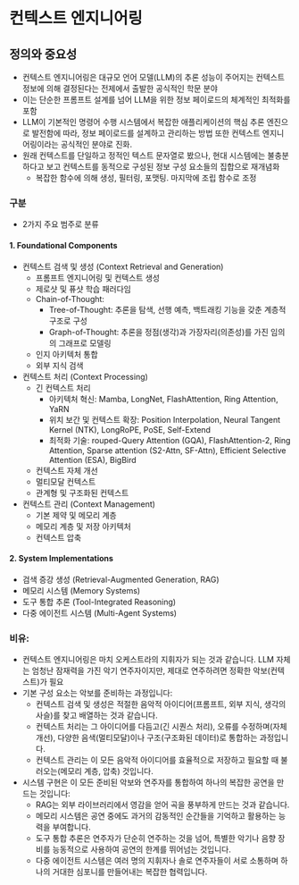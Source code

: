 # 컨텍스트 엔지니어링

## 정의와 중요성

- 컨텍스트 엔지니어링은 대규모 언어 모델(LLM)의 추론 성능이 주어지는 컨텍스트 정보에 의해 결정된다는 전제에서 출발한 공식적인 학문 분야 
- 이는 단순한 프롬프트 설계를 넘어 LLM을 위한 정보 페이로드의 체계적인 최적화를 포함 
- LLM이 기본적인 명령어 수행 시스템에서 복잡한 애플리케이션의 핵심 추론 엔진으로 발전함에 따라, 정보 페이로드를 설계하고 관리하는 방법 또한 컨텍스트 엔지니어링이라는 공식적인 분야로 진화.
- 원래 컨텍스트를 단일하고 정적인 텍스트 문자열로 봤으나, 현대 시스템에는 불충분하다고 보고 컨텍스트를 동적으로 구성된 정보 구성 요소들의 집합으로 재개념화
    - 복잡한 함수에 의해 생성, 필터링, 포맷팅. 마지막에 조립 함수로 조정

### 구분

- 2가지 주요 범주로 분류

#### 1. Foundational Components

- 컨텍스트 검색 및 생성 (Context Retrieval and Generation)
  - 프롬프트 엔지니어링 및 컨텍스트 생성
  - 제로샷 및 퓨샷 학습 패러다임
  - Chain-of-Thought: 
    - Tree-of-Thought: 추론을 탐색, 선행 예측, 백트래킹 기능을 갖춘 계층적 구조로 구성 
    - Graph-of-Thought: 추론을 정점(생각)과 가장자리(의존성)를 가진 임의의 그래프로 모델링
  - 인지 아키텍처 통합
  - 외부 지식 검색
- 컨텍스트 처리 (Context Processing)
  - 긴 컨텍스트 처리
    - 아키텍처 혁신: Mamba, LongNet, FlashAttention, Ring Attention, YaRN
    - 위치 보간 및 컨텍스트 확장: Position Interpolation, Neural Tangent Kernel (NTK), LongRoPE, PoSE, Self-Extend
    - 최적화 기술: rouped-Query Attention (GQA), FlashAttention-2, Ring Attention, Sparse attention (S2-Attn, SF-Attn), Efficient Selective Attention (ESA), BigBird
  - 컨텍스트 자체 개선
  - 멀티모달 컨텍스트
  - 관계형 및 구조화된 컨텍스트
- 컨텍스트 관리 (Context Management)
  - 기본 제약 및 메모리 계층
  - 메모리 계층 및 저장 아키텍처
  - 컨텍스트 압축

#### 2. System Implementations

- 검색 증강 생성 (Retrieval-Augmented Generation, RAG)
- 메모리 시스템 (Memory Systems)
- 도구 통합 추론 (Tool-Integrated Reasoning)
- 다중 에이전트 시스템 (Multi-Agent Systems)

### 비유:

- 컨텍스트 엔지니어링은 마치 오케스트라의 지휘자가 되는 것과 같습니다. LLM 자체는 엄청난 잠재력을 가진 악기 연주자이지만, 제대로 연주하려면 정확한 악보(컨텍스트)가 필요
- 기본 구성 요소는 악보를 준비하는 과정입니다:
  - 컨텍스트 검색 및 생성은 적절한 음악적 아이디어(프롬프트, 외부 지식, 생각의 사슬)를 찾고 배열하는 것과 같습니다.
  - 컨텍스트 처리는 그 아이디어를 다듬고(긴 시퀀스 처리), 오류를 수정하며(자체 개선), 다양한 음색(멀티모달)이나 구조(구조화된 데이터)로 통합하는 과정입니다.
  - 컨텍스트 관리는 이 모든 음악적 아이디어를 효율적으로 저장하고 필요할 때 불러오는(메모리 계층, 압축) 것입니다.
- 시스템 구현은 이 모든 준비된 악보와 연주자를 통합하여 하나의 복잡한 공연을 만드는 것입니다:
  - RAG는 외부 라이브러리에서 영감을 얻어 곡을 풍부하게 만드는 것과 같습니다.
  - 메모리 시스템은 공연 중에도 과거의 감동적인 순간들을 기억하고 활용하는 능력을 부여합니다.
  - 도구 통합 추론은 연주자가 단순히 연주하는 것을 넘어, 특별한 악기나 음향 장비를 능동적으로 사용하여 공연의 한계를 뛰어넘는 것입니다.
  - 다중 에이전트 시스템은 여러 명의 지휘자나 솔로 연주자들이 서로 소통하며 하나의 거대한 심포니를 만들어내는 복잡한 협력입니다.
